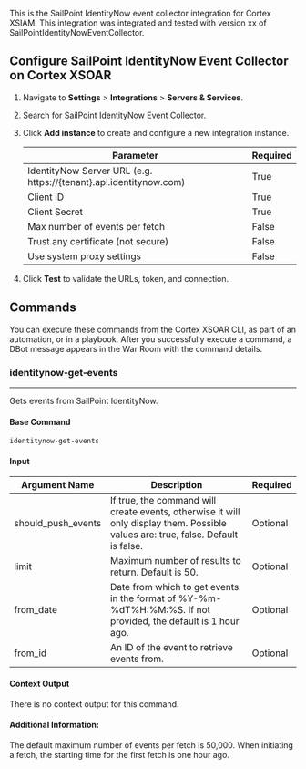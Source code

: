 This is the SailPoint IdentityNow event collector integration for Cortex XSIAM.
This integration was integrated and tested with version xx of SailPointIdentityNowEventCollector.

## Configure SailPoint IdentityNow Event Collector on Cortex XSOAR

1. Navigate to **Settings** > **Integrations** > **Servers & Services**.
2. Search for SailPoint IdentityNow Event Collector.
3. Click **Add instance** to create and configure a new integration instance.

    | **Parameter** | **Required** |
    | --- | --- |
    | IdentityNow Server URL (e.g. https://{tenant}.api.identitynow.com) | True |
    | Client ID | True |
    | Client Secret | True |
    | Max number of events per fetch | False |
    | Trust any certificate (not secure) | False |
    | Use system proxy settings | False |

4. Click **Test** to validate the URLs, token, and connection.

## Commands

You can execute these commands from the Cortex XSOAR CLI, as part of an automation, or in a playbook.
After you successfully execute a command, a DBot message appears in the War Room with the command details.

### identitynow-get-events

***
Gets events from SailPoint IdentityNow.

#### Base Command

`identitynow-get-events`

#### Input

| **Argument Name** | **Description** | **Required** |
| --- | --- | --- |
| should_push_events | If true, the command will create events, otherwise it will only display them. Possible values are: true, false. Default is false. | Optional | 
| limit | Maximum number of results to return. Default is 50. | Optional | 
| from_date | Date from which to get events in the format of %Y-%m-%dT%H:%M:%S. If not provided, the default is 1 hour ago. | Optional |
| from_id | An ID of the event to retrieve events from.| Optional |

#### Context Output

There is no context output for this command.

#### Additional Information:
The default maximum number of events per fetch is 50,000.
When initiating a fetch, the starting time for the first fetch is one hour ago.